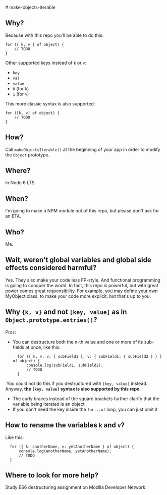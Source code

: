 # make-objects-iterable

## Why?

Because with this repo you'll be able to do this:

    for ({ k, v } of object) {
        // TODO
    }

Other supported keys instead of `k` or `v`:

* `key`
* `val`
* `value`
* `0` (for `k`)
* `1` (for `v`)

This more classic syntax is also supported:

    for ([k, v] of object) {
        // TODO
    }


## How?

Call `makeObjectsIterable()` at the beginning of your app in order to modify the `Object` prototype.

## Where?

In Node 6 LTS.

## When?

I'm going to make a NPM module out of this repo, but please don't ask for an ETA.

## Who?

Me.

## Wait, weren't global variables and global side effects considered harmful?

Yes. They also make your code less FP-style. And functional programming is going to conquer the world. In fact, this repo is powerful, but with great power comes great responsibility. For example, you may define your own MyObject class, to make your code more explicit, but that's up to you.

## Why `{k, v}` and not `[key, value]` as in `Object.prototype.entries()`?

Pros:

* You can destructure both the n-th value and one or more of its sub-fields at once, like this:

        for ({ k, v, v: { subField1 }, v: { subField1: { subField2 } } } of object) {
            console.log(subField1, subField2);
            // TODO
        }
  
  You could not do this if you destructured with `[key, value]` instead. Anyway, **the `[key, value]` syntax is also supported by this repo**.
* The curly braces instead of the square brackets further clarify that the variable being iterated is an object
* If you don't need the key inside the `for...of` loop, you can just omit it

## How to rename the variables `k` and `v`?

Like this:

      for ({ k: anotherName, v: yetAnotherName } of object) {
          console.log(anotherName, yetAnotherName);
          // TODO
      }

## Where to look for more help?

Study ES6 destructuring assignment on Mozilla Developer Network.

